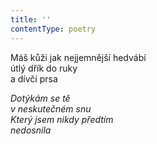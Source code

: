 ```yaml
---
title: ''
contentType: poetry
---
```


<section>

Máš kůži jak nejjemnější hedvábí  
útlý dřík do ruky  
a dívčí prsa

_Dotýkám se tě  
v neskutečném snu  
Který jsem nikdy předtím  
nedosnila_

</section>
